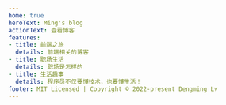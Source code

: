 ```yaml
---
home: true
heroText: Ming's blog
actionText: 查看博客
features:
- title: 前端之旅
  details: 前端相关的博客
- title: 职场生活
  details: 职场是怎样的
- title: 生活趣事
  details: 程序员不仅要懂技术，也要懂生活！
footer: MIT Licensed | Copyright © 2022-present Dengming Lv
---
```

